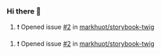### Hi there 👋

<!--START_SECTION:activity-->
1. ❗️ Opened issue [#2](https://github.com//markhuot/storybook-twig/issues/2) in [markhuot/storybook-twig](https://github.com//markhuot/storybook-twig)
<!--END_SECTION:activity-->
1. ❗️ Opened issue [#2](https://github.com//markhuot/storybook-twig/issues/2) in [markhuot/storybook-twig](https://github.com//markhuot/storybook-twig)
<!--
**SetiZ/SetiZ** is a ✨ _special_ ✨ repository because its `README.md` (this file) appears on your GitHub profile.

Here are some ideas to get you started:

- 🔭 I’m currently working on ...
- 🌱 I’m currently learning ...
- 👯 I’m looking to collaborate on ...
- 🤔 I’m looking for help with ...
- 💬 Ask me about ...
- 📫 How to reach me: ...
- 😄 Pronouns: ...
- ⚡ Fun fact: ...
-->
